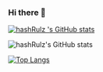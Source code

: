 ### Hi there 👋
[![hashRulz 's GitHub stats](https://github-readme-stats.vercel.app/api?username=hashRulz )](https://github.com/hashRulz/github-readme-stats)

![hashRulz's GitHub stats](https://github-readme-stats.vercel.app/api?username=hashRulz&hide=contribs,prs)

[![Top Langs](https://github-readme-stats.vercel.app/api/top-langs/?username=hashRulz)](https://github.com/hashRulz/github-readme-stats)
<!--
**hashRulz/hashRulz** is a ✨ _special_ ✨ repository because its `README.md` (this file) appears on your GitHub profile.

Here are some ideas to get you started:

- 🔭 I’m currently working on ...
- 🌱 I’m currently learning ...
- 👯 I’m looking to collaborate on ...
- 🤔 I’m looking for help with ...
- 💬 Ask me about ...
- 📫 How to reach me: ...
- 😄 Pronouns: ...
- ⚡ Fun fact: ...
-->
